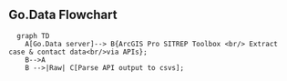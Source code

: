 
## Go.Data Flowchart
```mermaid
  graph TD
    A[Go.Data server]--> B{ArcGIS Pro SITREP Toolbox <br/> Extract case & contact data<br/>via APIs};
    B-->A
    B -->|Raw| C[Parse API output to csvs];
```

